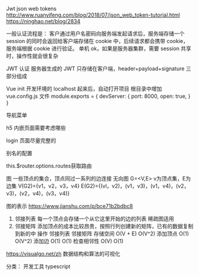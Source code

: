 Jwt json web tokens
http://www.ruanyifeng.com/blog/2018/07/json_web_token-tutorial.html
https://ninghao.net/blog/2834

一般认证流程是：
客户通过用户名密码向服务端发起请求后，服务端存储一个 session 的同时会返回给客户端存储在 cookie 中，后续请求都会携带 cookie，服务端根据 cookie 进行验证。
单机 ok，如果是服务器集群，需要 session 共享时，操作性就会很复杂

JWT 认证
服务器生成的 JWT 只存储在客户端，header+payload+signature 三部分组成

Vue init
开发环境的 localhost 起来后，自动打开项目
根目录中增加 vue.config.js 文件
module.exports = {
devServer: {
port: 8000,
open: true,
}
}

导航菜单

h5 内嵌页面需要考虑哪些

login 页面尽量完整的

别名的配置


this.$router.options.routes获取路由

图 一些顶点的集合，顶点同过一系列的边连接
无向图
G=<V,E> v为顶点集，E为边集
V(G2)={v1，v2，v3，v4}
E(G2)={(vl，v2)，(v1，v3)，(v1，v4)，(v2，v3)，(v2，v4)，(v3，v4)}

图的表示 https://www.jianshu.com/p/bce71b2bdbc8
1. 邻接列表 每一个顶点会存储一个从它这里开始的边的列表 稀疏图适用
2. 邻接矩阵 添加顶点的成本比较昂贵，按照行列创建新的矩阵，已有的数据复制到新的中
操作	邻接列表	邻接矩阵
存储空间	O(V + E)	O(V^2)
添加顶点	O(1)	O(V^2)
添加边	O(1)	O(1)
检查相邻性	O(V)	O(1)

https://visualgo.net/zh  数据结构和算法的可视化

分类：
开发工具
typescript